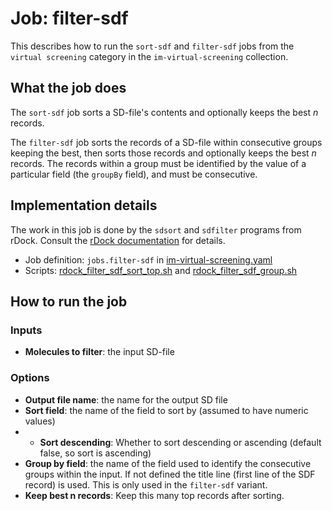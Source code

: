 # Job: filter-sdf

This describes how to run the `sort-sdf` and `filter-sdf` jobs from the `virtual screening` category in the 
`im-virtual-screening` collection.

## What the job does

The `sort-sdf` job sorts a SD-file's contents and optionally keeps the best *n* records.

The `filter-sdf` job sorts the records of a SD-file within consecutive groups keeping the best, then sorts those records
and optionally keeps the best *n* records. The records within a group must be identified by the value of a particular
field (the `groupBy` field), and must be consecutive.

## Implementation details

The work in this job is done by the `sdsort` and `sdfilter` programs from rDock. Consult the 
[rDock documentation](http://rdock.sourceforge.net/wp-content/uploads/2015/08/rDock_User_Guide.pdf) for details.

* Job definition: `jobs.filter-sdf` in [im-virtual-screening.yaml](/data-manager/im-virtual-screening.yaml)
* Scripts: [rdock_filter_sdf_sort_top.sh](rdock_filter_sdf_sort_top.sh) and 
  [rdock_filter_sdf_group.sh](rdock_filter_sdf_group.sh)

## How to run the job

### Inputs

* **Molecules to filter**: the input SD-file

### Options

* **Output file name**: the name for the output SD file
* **Sort field**: the name of the field to sort by (assumed to have numeric values)
* * **Sort descending**: Whether to sort descending or ascending (default false, so sort is ascending)
* **Group by field**: the name of the field used to identify the consecutive groups within the input. If not defined the 
title line (first line of the SDF record) is used. This is only used in the `filter-sdf` variant.
* **Keep best n records**: Keep this many top records after sorting.